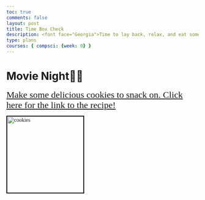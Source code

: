 ```yaml
---
toc: true
comments: false
layout: post
title: Time Box Check
description: <font face="Georgia">Time to lay back, relax, and eat some snacks!</font>
type: plans
courses: { compsci: {week: 0} }
--- 
```



# Movie Night🎥📀
<span style= "font 22px;">
<font face="Georgia">

<a href="https://joyfoodsunshine.com/the-most-amazing-chocolate-chip-cookies" style="font-family: Georgia; font-size: 24px;">Make some delicious cookies to snack on. Click here for the link to the recipe!</a>


<img src="https://joyfoodsunshine.com/wp-content/uploads/2018/02/best-chocolate-chip-cookies-recipe-1.jpg" alt="cookies" style="border: 2px solid #000; width: 200px;">


